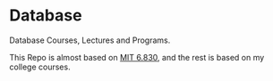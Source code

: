 # Database
Database Courses, Lectures and Programs.

This Repo is almost based on [MIT 6.830](https://ocw.mit.edu/courses/electrical-engineering-and-computer-science/6-830-database-systems-fall-2010/),
and the rest is based on my college courses.


